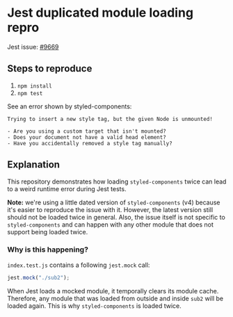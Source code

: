 # Jest duplicated module loading repro

Jest issue: [#9669](https://github.com/jestjs/jest/issues/9669)

## Steps to reproduce

1. `npm install`
2. `npm test`

See an error shown by styled-components:

```
Trying to insert a new style tag, but the given Node is unmounted!

- Are you using a custom target that isn't mounted?
- Does your document not have a valid head element?
- Have you accidentally removed a style tag manually?
```

## Explanation

This repository demonstrates how loading `styled-components` twice can lead to a weird runtime error during Jest tests. 

**Note:** we're using a little dated version of `styled-components` (v4) because it's easier to reproduce the issue with it. However, the latest version still should not be loaded twice in general. Also, the issue itself is not specific to `styled-components` and can happen with any other module that does not support being loaded twice.

### Why is this happening?

`index.test.js` contains a following `jest.mock` call:

```js
jest.mock("./sub2");
```

When Jest loads a mocked module, it temporally clears its module cache. Therefore, any module that was loaded from outside and inside `sub2` will be loaded again. This is why `styled-components` is loaded twice.